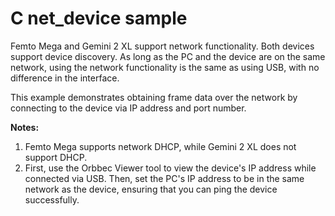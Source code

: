 # C net_device sample
Femto Mega and Gemini 2 XL support network functionality. Both devices support device discovery. As long as the PC and the device are on the same network, using the network functionality is the same as using USB, with no difference in the interface.

This example demonstrates obtaining frame data over the network by connecting to the device via IP address and port number.

**Notes:**

1. Femto Mega supports network DHCP, while Gemini 2 XL does not support DHCP.
2. First, use the Orbbec Viewer tool to view the device's IP address while connected via USB. Then, set the PC's IP address to be in the same network as the device, ensuring that you can ping the device successfully.